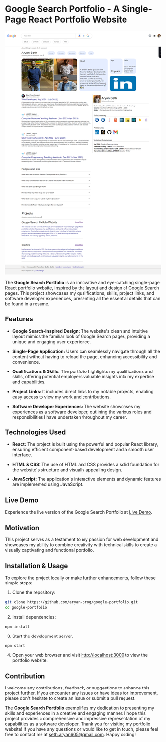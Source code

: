 
# Google Search Portfolio - A Single-Page React Portfolio Website

![Portfolio Website Screenshot](google-portfolio-design.png)

The **Google Search Portfolio** is an innovative and eye-catching single-page React portfolio website, inspired by the layout and design of Google Search pages. This project showcases my qualifications, skills, project links, and software developer experiences, presenting all the essential details that can be found in a resume.

## Features

- **Google Search-Inspired Design:** The website's clean and intuitive layout mimics the familiar look of Google Search pages, providing a unique and engaging user experience.

- **Single-Page Application:** Users can seamlessly navigate through all the content without having to reload the page, enhancing accessibility and convenience.

- **Qualifications & Skills:** The portfolio highlights my qualifications and skills, offering potential employers valuable insights into my expertise and capabilities.

- **Project Links:** It includes direct links to my notable projects, enabling easy access to view my work and contributions.

- **Software Developer Experiences:** The website showcases my experiences as a software developer, outlining the various roles and responsibilities I have undertaken throughout my career.

## Technologies Used

- **React:** The project is built using the powerful and popular React library, ensuring efficient component-based development and a smooth user interface.

- **HTML & CSS:** The use of HTML and CSS provides a solid foundation for the website's structure and visually appealing design.

- **JavaScript:** The application's interactive elements and dynamic features are implemented using JavaScript.

## Live Demo

Experience the live version of the Google Search Portfolio at [Live Demo](https://aryan-seth-28.netlify.app/).

## Motivation

This project serves as a testament to my passion for web development and showcases my ability to combine creativity with technical skills to create a visually captivating and functional portfolio.

## Installation & Usage

To explore the project locally or make further enhancements, follow these simple steps:

1. Clone the repository:

```bash
git clone https://github.com/aryan-prog/google-portfolio.git
cd google-portfolio
```

2. Install dependencies:

```bash
npm install
```

3. Start the development server:

```bash
npm start
```

4. Open your web browser and visit [http://localhost:3000](http://localhost:3000) to view the portfolio website.

## Contribution

I welcome any contributions, feedback, or suggestions to enhance this project further. If you encounter any issues or have ideas for improvement, please don't hesitate to create an issue or submit a pull request.


The **Google Search Portfolio** exemplifies my dedication to presenting my skills and experiences in a creative and engaging manner. I hope this project provides a comprehensive and impressive representation of my capabilities as a software developer. Thank you for visiting my portfolio website! If you have any questions or would like to get in touch, please feel free to contact me at [seth.aryan605@gmail.com](mailto:seth.aryan605@gmail.com). Happy coding!